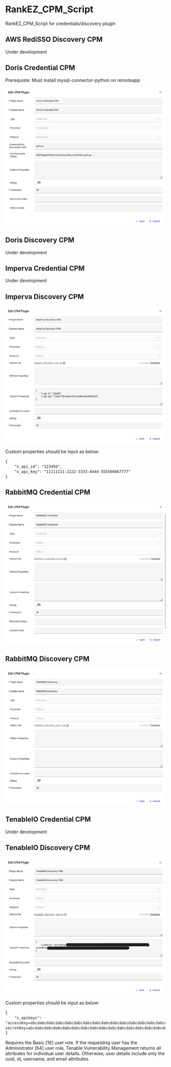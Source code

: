 # RankEZ_CPM_Script
RankEZ_CPM_Script for credentials/discovery plugin

## AWS RediSSO Discovery CPM
Under development

## Doris Credential CPM
Prerequiste: Must install mysql-connector-python on remoteapp

![doris_credential_cpm](https://github.com/Julianchan-cyberforce/RankEZ_CPM_Script/blob/main/img/doris_credential_cpm.png?raw=true)

## Doris Discovery CPM
Under development

## Imperva Credential CPM
Under development 

## Imperva Discovery CPM
![imperva_discovery_cpm](https://github.com/Julianchan-cyberforce/RankEZ_CPM_Script/blob/main/img/imperva_discovery_cpm.png?raw=true)

Custom properties should be input as below:
```
{
	"x_api_id": "123456",
	"x_api_key": "11111111-2222-3333-4444-555566667777"
}
```

## RabbitMQ Credential CPM
![rabbitmq_credential_cpm](https://github.com/Julianchan-cyberforce/RankEZ_CPM_Script/blob/main/img/rabbitmq_credential_cpm.png?raw=true)

## RabbitMQ Discovery CPM
![rabbitmq_discovery_cpm](https://github.com/Julianchan-cyberforce/RankEZ_CPM_Script/blob/main/img/rabbitmq_discovery_cpm.png?raw=true)

## TenableIO Credential CPM
Under development

## TenableIO Discovery CPM
![tenableio_discovery_cpm](https://github.com/Julianchan-cyberforce/RankEZ_CPM_Script/blob/main/img/tenableio_discovery_cpm.png?raw=true)

Custom properties should be input as below:
```
{
	"x_apikeys": "accessKey=abcdabcdabcdabcdabcdabcdabcdabcdabcdabcdabcdabcdabcdabcdabcdabcd; secretKey=abcdabcdabcdabcdabcdabcdabcdabcdabcdabcdabcdabcdabcdabcdabcdabcd;"
}
```

Requires the Basic [16] user role. If the requesting user has the Administrator [64] user role, Tenable Vulnerability Management returns all attributes for individual user details. Otherwise, user details include only the uuid, id, username, and email attributes.
